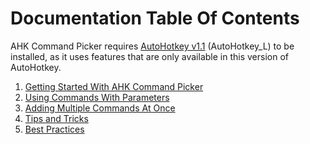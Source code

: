 # Documentation Table Of Contents

AHK Command Picker requires [AutoHotkey v1.1][AutoHotkeyDownloadPageUrl] (AutoHotkey_L) to be installed, as it uses features that are only available in this version of AutoHotkey.

1. [Getting Started With AHK Command Picker][GettingStartedPage]
1. [Using Commands With Parameters][UsingCommandsWithParametersPage]
1. [Adding Multiple Commands At Once][AddingMultipleCommandsAtOncePage]
1. [Tips and Tricks][TipsAndTricksPage]
1. [Best Practices][BestPracticesPage]

<!-- Links -->
[AddingMultipleCommandsAtOncePage]: AddingMultipleCommandsAtOnce.md
[AutoHotkeyDownloadPageUrl]: https://www.autohotkey.com/download/
[BestPracticesPage]: BestPractices.md
[GettingStartedPage]: GettingStarted.md
[TipsAndTricksPage]: TipsAndTricks.md
[UsingCommandsWithParametersPage]: UsingCommandsWithParameters.md
